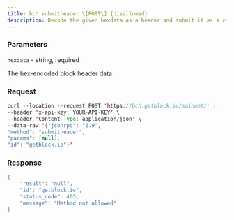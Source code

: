 ```yaml
---
title: bch:submitheader \[POST\] {disallowed}
description: Decode the given hexdata as a header and submit it as a candidate chaintip if valid.Throws when the header is invalid.
---
```


### Parameters


`hexdata` - string, required

The hex-encoded block header data

### Request

``` java
curl --location --request POST 'https://bch.getblock.io/mainnet/' \
--header 'x-api-key: YOUR-API-KEY' \
--header 'Content-Type: application/json' \
--data-raw '{"jsonrpc": "2.0",
"method": "submitheader",
"params": [null],
"id": "getblock.io"}'
```

###  Response

``` java
{
    "result": "null",
    "id": "getblock.io",
    "status_code": 405,
    "message": "Method not allowed"
}
```

